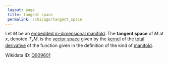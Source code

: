 ```yaml
---
 layout: page
 title: tangent space
 permalink: /chicago/tangent_space
---
```

Let $M$ be an [embedded m-dimensional manifold](https://defsmath.github.io/DefsMath/embedded_m-dimensional_manifold). The **tangent space** of $M$ at $x$, denoted $T_xM$, is the [vector space](https://defsmath.github.io/DefsMath/vector_space) given by the [kernel](https://defsmath.github.io/DefsMath/kernel_of_linear_transformation) of the [total derivative](https://defsmath.github.io/DefsMath/differentiable) of the function given in the definition of the kind of [manifold](https://defsmath.github.io/DefsMath/manifold).

Wikidata ID: [Q909601](https://www.wikidata.org/wiki/Q909601)